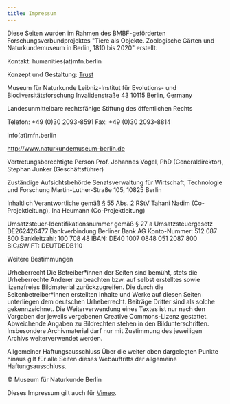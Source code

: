 ```yaml
---
title: Impressum
---
```

Diese Seiten wurden im Rahmen des BMBF-geförderten Forschungsverbundprojektes "Tiere als Objekte. Zoologische Gärten und Naturkundemuseum in Berlin, 1810 bis 2020" erstellt.

Kontakt: humanities(at)mfn.berlin

Konzept und Gestaltung: [Trust](https://trust.support/)

Museum für Naturkunde 
Leibniz-Institut für Evolutions- und Biodiversitätsforschung 
Invalidenstraße 43 
10115 Berlin, Germany

Landesunmittelbare rechtsfähige Stiftung des öffentlichen Rechts

Telefon: +49 (0)30 2093-8591
Fax: +49 (0)30 2093-8814

info(at)mfn.berlin 

http://www.naturkundemuseum-berlin.de

Vertretungsberechtigte Person 
Prof. Johannes Vogel, PhD (Generaldirektor), 
Stephan Junker (Geschäftsführer)


Zuständige Aufsichtsbehörde 
Senatsverwaltung für Wirtschaft, Technologie und Forschung 
Martin-Luther-Straße 105, 10825 Berlin


Inhaltlich Verantwortliche gemäß § 55 Abs. 2 RStV 
Tahani Nadim (Co-Projektleitung),
Ina Heumann (Co-Projektleitung)


Umsatzsteuer-Identifikationsnummer gemäß § 27 a Umsatzsteuergesetz 
DE262426477 
Bankverbindung 
Berliner Bank AG 
Konto-Nummer: 512 087 800 
Bankleitzahl: 100 708 48 
IBAN: DE40 1007 0848 051 2087 800 
BIC/SWIFT: DEUTDEDB110


Weitere Bestimmungen

Urheberrecht 
Die Betreiber\*innen der Seiten sind bemüht, stets die Urheberrechte Anderer zu beachten bzw. auf selbst erstelltes sowie lizenzfreies Bildmaterial zurückzugreifen. 
Die durch die Seitenbetreiber\*innen erstellten Inhalte und Werke auf diesen Seiten unterliegen dem deutschen Urheberrecht. Beiträge Dritter sind als solche gekennzeichnet. Die Weiterverwendung eines Textes ist nur nach den Vorgaben der jeweils vergebenen Creative Commons-Lizenz gestattet. Abweichende Angaben zu Bildrechten stehen in den Bildunterschriften. Insbesondere Archivmaterial darf nur mit Zustimmung des jeweiligen Archivs weiterverwendet werden.


Allgemeiner Haftungsausschluss 
Über die weiter oben dargelegten Punkte hinaus gilt für alle Seiten dieses Webauftritts der allgemeine Haftungsausschluss.

© Museum für Naturkunde Berlin


Dieses Impressum gilt auch für [Vimeo](https://vimeo.com/user139444102).